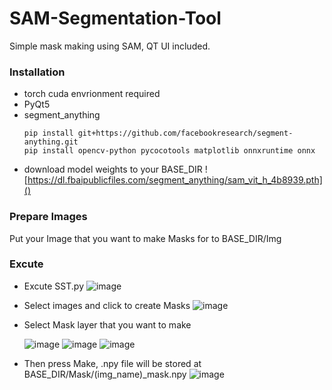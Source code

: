 # SAM-Segmentation-Tool
Simple mask making using SAM, QT UI included.

### Installation
- torch cuda envrionment required
- PyQt5
- segment_anything
  ```
  pip install git+https://github.com/facebookresearch/segment-anything.git
  pip install opencv-python pycocotools matplotlib onnxruntime onnx
  ```
- download model weights to your BASE_DIR ![https://dl.fbaipublicfiles.com/segment_anything/sam_vit_h_4b8939.pth]()

### Prepare Images
Put your Image that you want to make Masks for to BASE_DIR/Img

### Excute
- Excute SST.py
  ![image](https://github.com/jellyho/SAM-Segmentation-Tool/assets/20741606/a9b2233a-c11f-4df7-b815-d1de2362e351)
  
- Select images and click to create Masks
  ![image](https://github.com/jellyho/SAM-Segmentation-Tool/assets/20741606/a8028278-76f1-4715-9b33-f8afeb2e9721)

- Select Mask layer that you want to make
  
  ![image](https://github.com/jellyho/SAM-Segmentation-Tool/assets/20741606/def85590-2f50-4367-96ed-5a77af7e4afd)
  ![image](https://github.com/jellyho/SAM-Segmentation-Tool/assets/20741606/ca4e1157-200c-4bfd-9e63-2ff495011227)
  ![image](https://github.com/jellyho/SAM-Segmentation-Tool/assets/20741606/52587fa6-7bb0-4617-b228-5cc1bfe2f9e4)


- Then press Make, .npy file will be stored at BASE_DIR/Mask/(img_name)_mask.npy
  ![image](https://github.com/jellyho/SAM-Segmentation-Tool/assets/20741606/c29d5fe2-fdbb-4c05-9c86-3319a4477363)

